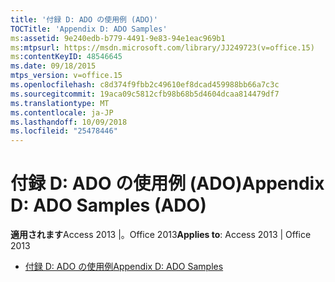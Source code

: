 ```yaml
---
title: '付録 D: ADO の使用例 (ADO)'
TOCTitle: 'Appendix D: ADO Samples'
ms:assetid: 9e240edb-b779-4491-9e83-94e1eac969b1
ms:mtpsurl: https://msdn.microsoft.com/library/JJ249723(v=office.15)
ms:contentKeyID: 48546645
ms.date: 09/18/2015
mtps_version: v=office.15
ms.openlocfilehash: c8d374f9fbb2c49610ef8dcad459988bb66a7c3c
ms.sourcegitcommit: 19aca09c5812cfb98b68b5d4604dcaa814479df7
ms.translationtype: MT
ms.contentlocale: ja-JP
ms.lasthandoff: 10/09/2018
ms.locfileid: "25478446"
---
```

# <a name="appendix-d-ado-samples-ado"></a><span data-ttu-id="62fb3-102">付録 D: ADO の使用例 (ADO)</span><span class="sxs-lookup"><span data-stu-id="62fb3-102">Appendix D: ADO Samples (ADO)</span></span>


<span data-ttu-id="62fb3-103">**適用されます**Access 2013 |。Office 2013</span><span class="sxs-lookup"><span data-stu-id="62fb3-103">**Applies to**: Access 2013 | Office 2013</span></span>



  - [<span data-ttu-id="62fb3-104">付録 D: ADO の使用例</span><span class="sxs-lookup"><span data-stu-id="62fb3-104">Appendix D: ADO Samples</span></span>](appendix-d-ado-samples.md)

